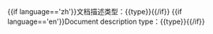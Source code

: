 {{if language=='zh'}}文档描述类型：{{type}}{{/if}}
{{if language=='en'}}Document description type：{{type}}{{/if}}
